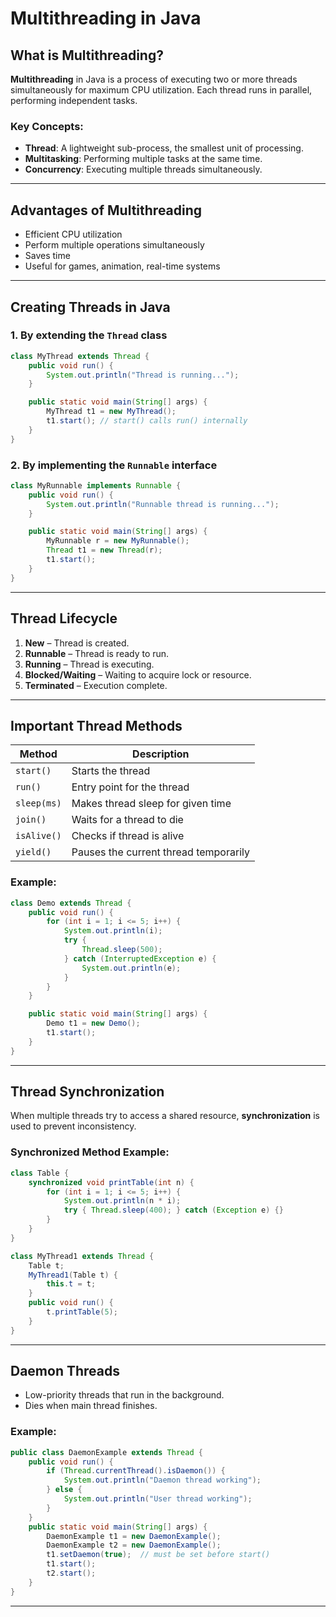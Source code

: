 # Multithreading in Java

## What is Multithreading?

**Multithreading** in Java is a process of executing two or more threads simultaneously for maximum CPU utilization. Each thread runs in parallel, performing independent tasks.

### Key Concepts:

* **Thread**: A lightweight sub-process, the smallest unit of processing.
* **Multitasking**: Performing multiple tasks at the same time.
* **Concurrency**: Executing multiple threads simultaneously.

---

## Advantages of Multithreading

* Efficient CPU utilization
* Perform multiple operations simultaneously
* Saves time
* Useful for games, animation, real-time systems

---

## Creating Threads in Java

### 1. By extending the `Thread` class

```java
class MyThread extends Thread {
    public void run() {
        System.out.println("Thread is running...");
    }

    public static void main(String[] args) {
        MyThread t1 = new MyThread();
        t1.start(); // start() calls run() internally
    }
}
```

### 2. By implementing the `Runnable` interface

```java
class MyRunnable implements Runnable {
    public void run() {
        System.out.println("Runnable thread is running...");
    }

    public static void main(String[] args) {
        MyRunnable r = new MyRunnable();
        Thread t1 = new Thread(r);
        t1.start();
    }
}
```

---

## Thread Lifecycle

1. **New** – Thread is created.
2. **Runnable** – Thread is ready to run.
3. **Running** – Thread is executing.
4. **Blocked/Waiting** – Waiting to acquire lock or resource.
5. **Terminated** – Execution complete.

---

## Important Thread Methods

| Method      | Description                           |
| ----------- | ------------------------------------- |
| `start()`   | Starts the thread                     |
| `run()`     | Entry point for the thread            |
| `sleep(ms)` | Makes thread sleep for given time     |
| `join()`    | Waits for a thread to die             |
| `isAlive()` | Checks if thread is alive             |
| `yield()`   | Pauses the current thread temporarily |

### Example:

```java
class Demo extends Thread {
    public void run() {
        for (int i = 1; i <= 5; i++) {
            System.out.println(i);
            try {
                Thread.sleep(500);
            } catch (InterruptedException e) {
                System.out.println(e);
            }
        }
    }

    public static void main(String[] args) {
        Demo t1 = new Demo();
        t1.start();
    }
}
```

---

## Thread Synchronization

When multiple threads try to access a shared resource, **synchronization** is used to prevent inconsistency.

### Synchronized Method Example:

```java
class Table {
    synchronized void printTable(int n) {
        for (int i = 1; i <= 5; i++) {
            System.out.println(n * i);
            try { Thread.sleep(400); } catch (Exception e) {}
        }
    }
}

class MyThread1 extends Thread {
    Table t;
    MyThread1(Table t) {
        this.t = t;
    }
    public void run() {
        t.printTable(5);
    }
}
```

---

## Daemon Threads

* Low-priority threads that run in the background.
* Dies when main thread finishes.

### Example:

```java
public class DaemonExample extends Thread {
    public void run() {
        if (Thread.currentThread().isDaemon()) {
            System.out.println("Daemon thread working");
        } else {
            System.out.println("User thread working");
        }
    }
    public static void main(String[] args) {
        DaemonExample t1 = new DaemonExample();
        DaemonExample t2 = new DaemonExample();
        t1.setDaemon(true);  // must be set before start()
        t1.start();
        t2.start();
    }
}
```

---

